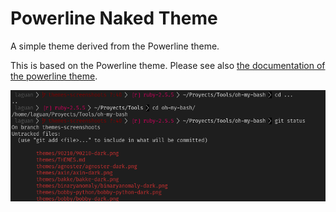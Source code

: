 # Powerline Naked Theme

A simple theme derived from the Powerline theme.

This is based on the Powerline theme. Please see also [the documentation of the
powerline theme](../powerline/README.md).

![Screenshot](./powerline-naked-dark.png?raw=true)
